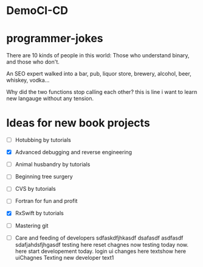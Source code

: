 # DemoCI-CD
# programmer-jokes

There are 10 kinds of people in this world: Those who understand binary, and those who don't.

An SEO expert walked into a bar, pub, liquor store, brewery, alcohol, beer, whiskey, vodka...

Why did the two functions stop calling each other?
this is line i want to learn new langauge without any tension.


# Ideas for new book projects

- [ ] Hotubbing by tutorials
- [x] Advanced debugging and reverse engineering
- [ ] Animal husbandry by tutorials
- [ ] Beginning tree surgery
- [ ] CVS by tutorials
- [ ] Fortran for fun and profit
- [x] RxSwift by tutorials
- [ ] Mastering git
- [ ] Care and feeding of developers
sdfaskdfjhkasdf dsafasdf asdfasdf sdafjahdsfjhgasdf
testing here reset chagnes now 
testing today now.
here start developement today.
login ui changes here 
textshow here uiChagnes
Texting new developer text1

